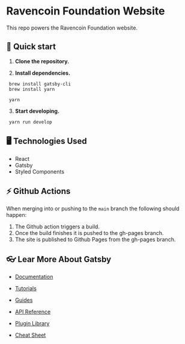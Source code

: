 # Ravencoin Foundation Website

This repo powers the Ravencoin Foundation website.

## 🚀 Quick start

1.  **Clone the repository.**

2.  **Install dependencies.**

```shell
 brew install gatsby-cli
 brew install yarn
 ```

```shell
 yarn
```


3.  **Start developing.**

```shell
 yarn run develop
```

## 🖥 Technologies Used

- React
- Gatsby
- Styled Components

## ⚡️ Github Actions

When merging into or pushing to the `main` branch the following should happen:

1.  The Github action triggers a build.
2.  Once the build finishes it is pushed to the gh-pages branch.
3.  The site is published to Github Pages from the gh-pages branch.

## 👓 Lear More About Gatsby

- [Documentation](https://www.gatsbyjs.com/docs/?utm_source=starter&utm_medium=readme&utm_campaign=minimal-starter)

- [Tutorials](https://www.gatsbyjs.com/tutorial/?utm_source=starter&utm_medium=readme&utm_campaign=minimal-starter)

- [Guides](https://www.gatsbyjs.com/tutorial/?utm_source=starter&utm_medium=readme&utm_campaign=minimal-starter)

- [API Reference](https://www.gatsbyjs.com/docs/api-reference/?utm_source=starter&utm_medium=readme&utm_campaign=minimal-starter)

- [Plugin Library](https://www.gatsbyjs.com/plugins?utm_source=starter&utm_medium=readme&utm_campaign=minimal-starter)

- [Cheat Sheet](https://www.gatsbyjs.com/docs/cheat-sheet/?utm_source=starter&utm_medium=readme&utm_campaign=minimal-starter)
